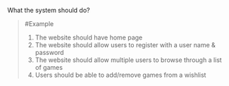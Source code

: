 What the system should do?
>	#Example 
>	1. The website should have home page
>	2. The website should allow users to register with a user name & password
>	3. The website should allow multiple users to browse through a list of games
>	4. Users should be able to add/remove games from a wishlist